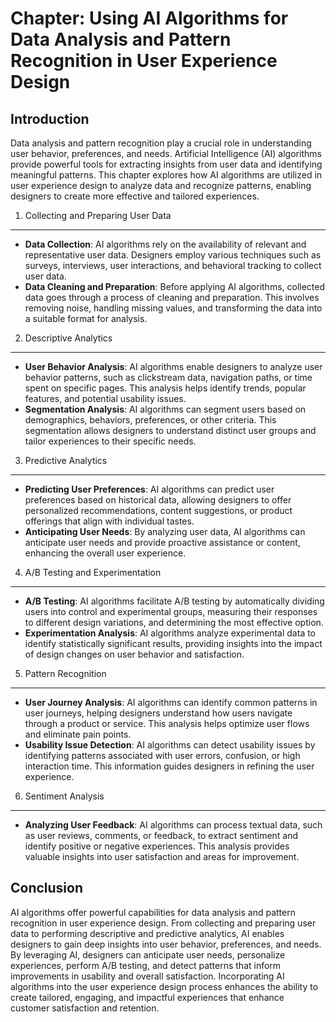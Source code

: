 Chapter: Using AI Algorithms for Data Analysis and Pattern Recognition in User Experience Design
================================================================================================

Introduction
------------

Data analysis and pattern recognition play a crucial role in understanding user behavior, preferences, and needs. Artificial Intelligence (AI) algorithms provide powerful tools for extracting insights from user data and identifying meaningful patterns. This chapter explores how AI algorithms are utilized in user experience design to analyze data and recognize patterns, enabling designers to create more effective and tailored experiences.

1. Collecting and Preparing User Data
-------------------------------------

* **Data Collection**: AI algorithms rely on the availability of relevant and representative user data. Designers employ various techniques such as surveys, interviews, user interactions, and behavioral tracking to collect user data.
* **Data Cleaning and Preparation**: Before applying AI algorithms, collected data goes through a process of cleaning and preparation. This involves removing noise, handling missing values, and transforming the data into a suitable format for analysis.

2. Descriptive Analytics
------------------------

* **User Behavior Analysis**: AI algorithms enable designers to analyze user behavior patterns, such as clickstream data, navigation paths, or time spent on specific pages. This analysis helps identify trends, popular features, and potential usability issues.
* **Segmentation Analysis**: AI algorithms can segment users based on demographics, behaviors, preferences, or other criteria. This segmentation allows designers to understand distinct user groups and tailor experiences to their specific needs.

3. Predictive Analytics
-----------------------

* **Predicting User Preferences**: AI algorithms can predict user preferences based on historical data, allowing designers to offer personalized recommendations, content suggestions, or product offerings that align with individual tastes.
* **Anticipating User Needs**: By analyzing user data, AI algorithms can anticipate user needs and provide proactive assistance or content, enhancing the overall user experience.

4. A/B Testing and Experimentation
----------------------------------

* **A/B Testing**: AI algorithms facilitate A/B testing by automatically dividing users into control and experimental groups, measuring their responses to different design variations, and determining the most effective option.
* **Experimentation Analysis**: AI algorithms analyze experimental data to identify statistically significant results, providing insights into the impact of design changes on user behavior and satisfaction.

5. Pattern Recognition
----------------------

* **User Journey Analysis**: AI algorithms can identify common patterns in user journeys, helping designers understand how users navigate through a product or service. This analysis helps optimize user flows and eliminate pain points.
* **Usability Issue Detection**: AI algorithms can detect usability issues by identifying patterns associated with user errors, confusion, or high interaction time. This information guides designers in refining the user experience.

6. Sentiment Analysis
---------------------

* **Analyzing User Feedback**: AI algorithms can process textual data, such as user reviews, comments, or feedback, to extract sentiment and identify positive or negative experiences. This analysis provides valuable insights into user satisfaction and areas for improvement.

Conclusion
----------

AI algorithms offer powerful capabilities for data analysis and pattern recognition in user experience design. From collecting and preparing user data to performing descriptive and predictive analytics, AI enables designers to gain deep insights into user behavior, preferences, and needs. By leveraging AI, designers can anticipate user needs, personalize experiences, perform A/B testing, and detect patterns that inform improvements in usability and overall satisfaction. Incorporating AI algorithms into the user experience design process enhances the ability to create tailored, engaging, and impactful experiences that enhance customer satisfaction and retention.
